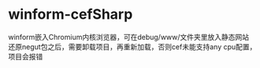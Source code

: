 # winform-cefSharp
winform嵌入Chromium内核浏览器，可在debug/www/文件夹里放入静态网站
 还原negut包之后，需要卸载项目，再重新加载，否则cef未能支持any cpu配置，项目会报错
